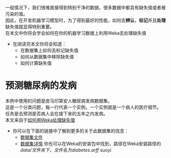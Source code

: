 一般情况下，我们很难直接得到特别干净的数据，很多数据中都具有缺失值或者被污染的值。  
因此，在开发机器学习模型时，为了得到最好的性能，如何去**辨认**，**标记**并且**处理**缺失值就显得特别重要。  
在本文中你将会学会如何在你的机器学习数据上利用Weka去处理缺失值  
- 在阅读完本文你将会知道：  
    - 在数据集上如何去标记缺失值  
    - 如何从数据集中移除缺失值  
    - 如何计算缺失值  
# 预测糖尿病的发病  
本例中使用的问题是皮马印第安人糖尿病发病数据集。  
这是一个分类问题，每一行代表一个实例，一个实例就是一个病人的医疗细节。  
任务是去预测是否病人会在接下来的五年之内发病。  
本文来自于[如何用Weka处理缺失值](https://machinelearningmastery.com/how-to-handle-missing-values-in-machine-learning-data-with-weka/)  
- 你可以在下面的链接中了解到更多的关于此数据集的信息：  
    - [数据集文件](https://raw.githubusercontent.com/jbrownlee/Datasets/master/pima-indians-diabetes.csv)
    - [数据集详情](https://raw.githubusercontent.com/jbrownlee/Datasets/master/pima-indians-diabetes.names)
你也可以在Weka的安装包中找到，路径在Weka安装路径的*data/*文件夹下，文件名为*diabetes.arff*
suoyi
